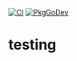 [![CI](https://github.com/gomodules/testing/actions/workflows/ci.yml/badge.svg?branch=master)](https://github.com/gomodules/testing/actions/workflows/ci.yml)
[![PkgGoDev](https://pkg.go.dev/badge/gomodules.xyz/testing)](https://pkg.go.dev/gomodules.xyz/testing)

# testing
